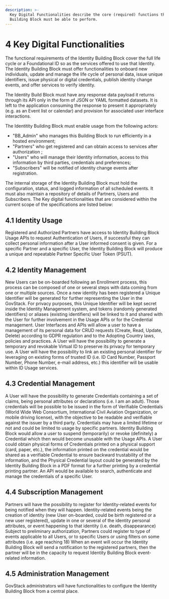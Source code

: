 ```yaml
---
description: >-
  Key Digital Functionalities describe the core (required) functions that this
  Building Block must be able to perform.
---
```


# 4 Key Digital Functionalities

The functional requirements of the Identity Building Block cover the full life cycle or a Foundational ID so as the services offered to use that Identity. The Identity Building Block must offer functionalities to onboard new individuals, update and manage the life cycle of personal data, issue unique identifiers, issue physical or digital credentials, publish identity change events, and offer services to verify identity.

The Identity Build Block must have any response data payload it returns through its API only in the form of JSON or YAML formatted datasets. It is left to the application consuming the response to present it appropriately (e.g. as an Event list or calendar) and provision for associated user interface interactions.

The Identitity Building Block must enable usage from the following actors:

* "BB\_Admin" who manages this Building Block to run efficiently in a hosted environment;
* "Partners" who get registered and can obtain access to services after authorization ;
* "Users" who will manage their Identity information, access to this information by third parties, credentials and preferences;
* "Subscribers" will be notified of identity change events after registration.

The internal storage of the Identity Building Block must hold the configuration, status, and logged information of all scheduled events. It must also maintain a repository of details of Partners, Users and Subscribers. The Key digital functionalities that are considered within the current scope of the specifications are listed below:

## **4.1 Identity Usage**

&#x20;Registered and Authorized Partners have access to Identity Building Block Usage APIs to request Authentication of Users, if successful they can collect personal information after a User informed consent is given. For a specific Partner and a specific User, the Identity Building Block will produce a unique and repeatable Partner Specific User Token (PSUT).

## **4.2 Identity Management**

New Users can be on-boarded following an Enrollment process, this process can be composed of one or several steps with data coming from one or multiple sources. Once a new identity has been registered a Unique Identifier will be generated for further representing the User in the GovStack. For privacy purposes, this Unique Identifier will be kept secret inside the Identity Management system, and tokens (randomly generated identifiers) or aliases (existing identifiers) will be linked to it and shared with the User for further involvement in the Usage APIs or for the Credential management. User Interfaces and APIs will allow a user to have a management of its personal data for CRUD requests (Create, Read, Update, Delete) according to GDPR regulation and to the Adopting Country laws, policies and practices. A User will have the possibility to generate a temporary and revokable Virtual ID to preserve its privacy for temporary use. A User will have the possibility to link an existing personal identifier for leveraging on existing forms of trusted ID (i.e. ID Card Number, Passport Number, Phone Number, e-mail address, etc.) this identifier will be usable within ID Usage services.

## **4.3 Credential Management**

A User will have the possibility to generate Credentials containing a set of claims, being personal attributes or declarations (i.e. I am an adult). Those credentials will be possible to be issued in the form of Verifiable Credentials (World Wide Web Consortium, International Civil Aviation Organization, or mobile driving license), with the objective to be readable and verifiable against the issuer by a third party. Credentials may have a limited lifetime or not and could be limited to usage by specific partners. Identity Building Block would allow a user to suspend (temporarily) or revoke (definitely) a Credential which then would become unusable with the Usage APIs. A User could obtain physical forms of Credentials printed on a physical support (card, paper, etc.), the information printed on the credential would be shared as a verifiable Credential to ensure backward trustability of the information, and the Physical Credential layout could be generated by the Identity Building Block in a PDF format for a further printing by a credential printing partner. An API would be available to search, authenticate and manage the credentials of a specific User.

## **4.4 Subscription Management**

Partners will have the possibility to register for Identity-related events for being notified when they will happen. Identity-related events being the creation of identity (new User on-boarded, could be birth registered or a new user registered), update in one or several of the identity personal attributes, or event happening to that identity (i.e. death, disappearance) Subject to preliminary authorization, Partners could register to type of events applicable to all Users, or to specific Users or using filters on some attributes (i.e. age reaching 18) When an event will occur the Identity Building Block will send a notification to the registered partners, then the partner will be in the capacity to request Identity Building Block event-related information.

## **4.5 Administration Management**&#x20;

GovStack administrators will have functionalities to configure the Identity Building Block from a central place.
